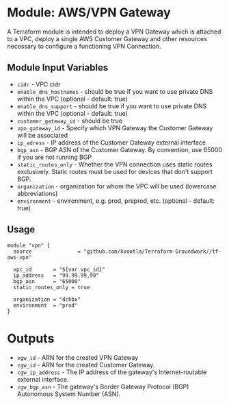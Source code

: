 Module: AWS/VPN Gateway
=======================

A Terraform module is intended to deploy a VPN Gateway which is attached to a VPC, deploy a single AWS Customer Gateway and other resources necessary to configure a functioning VPN Connection.


Module Input Variables
----------------------

- `cidr`                         - VPC cidr
- `enable_dns_hostnames` - should be true if you want to use private DNS within the VPC (optional - default: true)
- `enable_dns_support`   - should be true if you want to use private DNS within the VPC (optional - default: true)
- `customer_gateway_id`  - should be true 
- `vpn_gateway_id`       - Specify which VPN Gateway the Customer Gateway will be associated
- `ip_adress`            - IP address of the Customer Gateway external interface
- `bgp_asn`              - BGP ASN of the Customer Gateway. By convention, use 65000 if you are not running BGP
- `static_routes_only`   - Whether the VPN connection uses static routes exclusively. Static routes must be used for devices that don't support BGP.
- `organization`         - organization for whom the VPC will be used (lowercase abbreviations)
- `environment`          - environment, e.g. prod, preprod, etc. (optional - default: true)

Usage
-----

```hcl
module "vpn" {
  source               = "github.com/kvootla/Terraform-Groundwork//tf-aws-vpn"

  vpc_id       = "${var.vpc_id}"
  ip_address   = "99.99.99,99"
  bgp_asn      = "65000"
  static_routes_only = true

  organization = "dchbx"
  environment  = "prod"
}
```

Outputs
=======

 - `vgw_id` - ARN for the created VPN Gateway 
 - `cgw_id` - ARN for the created Customer Gateway.
 - `cgw_ip_address` - The IP address of the gateway's Internet-routable external interface.
 - `cgw_bgp_asn` - The gateway's Border Gateway Protocol (BGP) Autonomous System Number (ASN).
